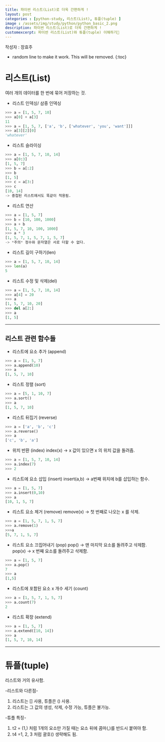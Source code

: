 ```yaml
---  
title: 파이썬 리스트(List)로 더욱 간편하게 !
layout: post  
categories : [python-study, 리스트(List), 튜플(tuple) ]   
image : /assets/img/study/python/python_basic_2.png
description: 파이썬 리스트(List)로 더욱 간편하게 ! 
customexcerpt: 파이썬 리스트(List)와 튜플(tuple) 이해하기📖
---
```


<span class = "alert g">작성자 : 장효주 </span>


<!-- 아래 2줄은 목차를 나타내기 위한 심볼이니 건들지 말아 주세요 -->
* random line to make it work. This will be removed.
{:toc} 

# 리스트(List)
여러 개의 데이터를 한 번에 묶어 저장하는 것.

- 리스트 인덱싱/ 삼중 인덱싱
~~~ py
>>> a = [1, 5, 7, 10]
>>> a[0] + a[3]
11
>>> a = [1, 5, 7, ['a', 'b', ['whatever', 'you', 'want']]]
>>> a[3][2][0]
'whatever'
~~~

- 리스트 슬라이싱
~~~ py
>>> a = [1, 5, 7, 10, 14]
>>> a[0:3]
[1, 5, 7]
>>> b = a[:2]
>>> b
[1, 5]
>>> c = a[3:]
>>> c
[10, 14]
-> 중첩된 리스트에서도 똑같이 적용됨.
~~~

- 리스트 연산
~~~ py
>>> a = [1, 5, 7]
>>> b = [10, 100, 1000]
>>> a + b 
[1, 5, 7, 10, 100, 1000]
>>> a * 3
[1, 5, 7, 1, 5, 7, 1, 5, 7]
-> *주의* 정수와 문자열은 서로 더할 수 없다.
~~~

- 리스트 길이 구하기(len)
~~~py
>>> a = [1, 5, 7, 10, 14]
>>> len(a)
5
~~~

- 리스트 수정 및 삭제(del)
~~~ py
>>> a = [1, 5, 7, 10, 14]
>>> a[4] = 20
>>> a
[1, 5, 7, 10, 20]
>>> del a[2:]
>>> a
[1, 5]
~~~

----

## 리스트 관련 함수들
- 리스트에 요소 추가 (append)
~~~py
>>> a = [1, 5, 7]
>>> a.append(10)
>>> a
[1, 5, 7, 10]
~~~

- 리스트 정렬 (sort)
~~~py
>>> a = [5, 1, 10, 7]
>>> a.sort()
>>> a
[1, 5, 7, 10]
~~~

- 리스트 뒤집기 (reverse)
~~~py
>>> a = ['a', 'b', 'c']
>>> a.reverse()
>>> a
['c', 'b', 'a']
~~~

- 위치 반환 (index)
index(x) -> x 값이 있으면 x 의 위치 값을 돌려줌.
~~~py
>>> a = [1, 5, 7, 10, 14]
>>> a.index(7)
>>> 2
~~~

- 리스트에 요소 삽입 (insert)
insert(a,b) -> a번째 위치에 b를 삽입하는 함수.
~~~py
>>> a = [1, 5, 7]
>>> a.insert(0,10)
>>> a
[10, 1, 5, 7]
~~~

- 리스트 요소 제거 (remove)
remove(x) -> 첫 번째로 나오는 x 를 삭제.
~~~py
>>> a = [1, 5, 7, 1, 5, 7]
>>> a.remove(1)
>>>a
[5, 7, 1, 5, 7]
~~~

- 리스트 요소 끄집어내기 (pop)
pop() -> 맨 마지막 요소를 돌려주고 삭제함.
pop(x) -> x 번째 요소를 돌려주고 삭제함.
~~~py
>>> a = [1, 5, 7]
>>> a.pop()
7
>>> a
[1,5]
~~~

- 리스트에 포함된 요소 x 개수 세기 (count)
~~~py
>>> a = [1, 5, 7, 1, 5, 7]
>>> a.count(7)
2
~~~

- 리스트 확장 (extend)
~~~py
>>> a = [1, 5, 7]
>>> a.extend([10, 14])
>>> a
[1, 5, 7, 10, 14]
~~~

----

# 튜플(tuple)
리스트와 거의 유사함.

-리스트와 다른점-
1. 리스트는 [] 사용, 튜플은 () 사용.
2. 리스트는 그 값의 생성, 삭제, 수정 가능, 튜플은 불가능.

-튜플 특징-
1. t2 = (1,) 처럼 1개의 요소만 가질 때는 요소 뒤에 콤마(,)를 반드시 붙여야 함.
2. t4 =1, 2, 3 처럼 괄호() 생략해도 됨.

